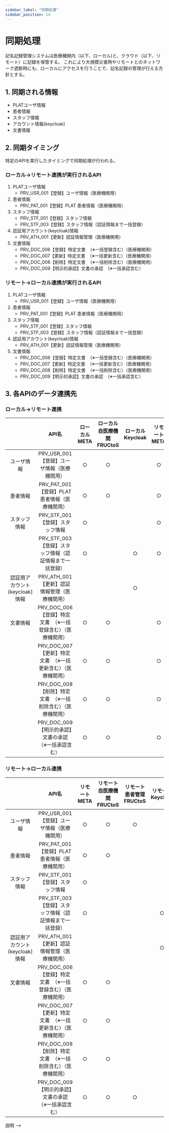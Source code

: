 ```yaml
---
sidebar_label: "同期処理"
sidebar_position: 14
---
```


# 同期処理

[//]: # (<!-- 概要説明)
記名記録管理システムは医療機関内（以下、ローカル)と、クラウド（以下、リモート）に記録を保管する。
これにより大規模災害時やリモートとのネットワーク遮断時にも、ローカルにアクセスを行うことで、記名記録の管理が行える方針とする。

## 1. 同期される情報
- PLATユーザ情報
- 患者情報
- スタッフ情報
- アカウント情報(keycloak)
- 文書情報

## 2. 同期タイミング
特定のAPIを実行したタイミングで同期処理が行われる。
### ローカル→リモート連携が実行されるAPI
1. PLATユーザ情報
   - PRV_USR_001【登録】ユーザ情報（医療機関用）  
2. 患者情報 
   - PRV_PAT_001【登録】PLAT 患者情報（医療機関用）
3. スタッフ情報 
   - PRV_STF_001【登録】スタッフ情報
   - PRV_STF_003【登録】スタッフ情報（認証情報まで一括登録）
4. 認証用アカウント(keycloak)情報
   - PRV_ATH_001【更新】認証情報管理（医療機関用）
5. 文書情報
   - PRV_DOC_006【登録】特定文書　（※一括登録含む）（医療機関用）
   - PRV_DOC_007【更新】特定文書　（※一括更新含む）（医療機関用）
   - PRV_DOC_008【削除】特定文書　（※一括削除含む）（医療機関用）
   - PRV_DOC_009【明示的承認】文書の承認　（※一括承認含む）

### リモート→ローカル連携が実行されるAPI
1. PLATユーザ情報
   - PRV_USR_001【登録】ユーザ情報（医療機関用）
2. 患者情報
   - PRV_PAT_001【登録】PLAT 患者情報（医療機関用）
3. スタッフ情報
   - PRV_STF_001【登録】スタッフ情報
   - PRV_STF_003【登録】スタッフ情報（認証情報まで一括登録）
4. 認証用アカウント(keycloak)情報
   - PRV_ATH_001【更新】認証情報管理（医療機関用）
5. 文書情報
   - PRV_DOC_006【登録】特定文書　（※一括登録含む）（医療機関用）
   - PRV_DOC_007【更新】特定文書　（※一括更新含む）（医療機関用）
   - PRV_DOC_008【削除】特定文書　（※一括削除含む）（医療機関用）
   - PRV_DOC_009【明示的承認】文書の承認　（※一括承認含む）

## 3. 各APIのデータ連携先
### ローカル→リモート連携

| | API名 | ローカルMETA | ローカル自医療機関FRUCtoS | ローカルKeycloak | リモートMETA | リモート自医療機関FRUCtoS | リモート患者管理FRUCtoS | リモートKeycloak |
|:--:|:---:|:---:|:---:|:---:|:---:|:---:|:---:|:---:|
|ユーザ情報|PRV_USR_001【登録】ユーザ情報（医療機関用）|○|○| |○|○|○| |
|患者情報|PRV_PAT_001【登録】PLAT 患者情報（医療機関用）|○|○| |○|○| | |
|スタッフ情報|PRV_STF_001【登録】スタッフ情報|○| | |○| | | |
| |PRV_STF_003【登録】スタッフ情報（認証情報まで一括登録）|○| |○|○| | |○|
|認証用アカウント(keycloak)情報|PRV_ATH_001【更新】認証情報管理（医療機関用）| | |○| | | |○|
|文書情報|PRV_DOC_006【登録】特定文書　（※一括登録含む）（医療機関用）|○|○| |○|○| | |
| |PRV_DOC_007【更新】特定文書　（※一括更新含む）（医療機関用）|○|○| |○|○| | |
| |PRV_DOC_008【削除】特定文書　（※一括削除含む）（医療機関用）|○|○| |○|○| | |
| |PRV_DOC_009【明示的承認】文書の承認　（※一括承認含む）|○|○| |○|○|○| |

### リモート→ローカル連携

| | API名 | リモートMETA | リモート自医療機関FRUCtoS | リモート患者管理FRUCtoS | リモートKeycloak | ローカルMETA | ローカル医療機関FRUCtoS |ローカルKeycloak |
|:--:|:---:|:---:|:---:|:---:|:---:|:---:|:---:|:---:|
|ユーザ情報|PRV_USR_001【登録】ユーザ情報（医療機関用）|○|○|○| |○|○| |
|患者情報|PRV_PAT_001【登録】PLAT 患者情報（医療機関用）|○|○| | |○|○| |
|スタッフ情報|PRV_STF_001【登録】スタッフ情報|○| | | |○| | |
| |PRV_STF_003【登録】スタッフ情報（認証情報まで一括登録）|○| | |○|○| |○|
|認証用アカウント(keycloak)情報|PRV_ATH_001【更新】認証情報管理（医療機関用）| | | |○| | |○|
|文書情報|PRV_DOC_006【登録】特定文書　（※一括登録含む）（医療機関用）|○|○| | |○|○| |
| |PRV_DOC_007【更新】特定文書　（※一括更新含む）（医療機関用）|○|○| | |○|○| |
| |PRV_DOC_008【削除】特定文書　（※一括削除含む）（医療機関用）|○|○| | |○|○| |
| |PRV_DOC_009【明示的承認】文書の承認　（※一括承認含む）|○|○|○| |○|○| |



説明 -->

